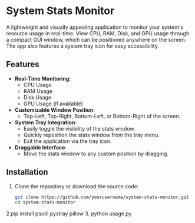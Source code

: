 # System Stats Monitor

A lightweight and visually appealing application to monitor your system's resource usage in real-time. View CPU, RAM, Disk, and GPU usage through a compact GUI window, which can be positioned anywhere on the screen. The app also features a system tray icon for easy accessibility.

## Features

- **Real-Time Monitoring**:
  - CPU Usage
  - RAM Usage
  - Disk Usage
  - GPU Usage (if available)
- **Customizable Window Position**:
  - Top-Left, Top-Right, Bottom-Left, or Bottom-Right of the screen.
- **System Tray Integration**:
  - Easily toggle the visibility of the stats window.
  - Quickly reposition the stats window from the tray menu.
  - Exit the application via the tray icon.
- **Draggable Interface**:
  - Move the stats window to any custom position by dragging.

## Installation

1. Clone the repository or download the source code:
   ```bash
   git clone https://github.com/yourusername/system-stats-monitor.git
   cd system-stats-monitor
2.pip install psutil pystray pillow
3. python usage.py
